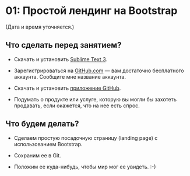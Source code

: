 # 01: Простой лендинг на Bootstrap

(Дата и время уточняется.)


## Что сделать перед занятием?

* Скачать и установить [Sublime Text 3](http://www.sublimetext.com/3).

* Зарегистрироваться на [GitHub.com](https://github.com/) — вам достаточно бесплатного аккаунта. Сообщите мне название аккаунта.

* Скачать и установить [приложение GitHub](https://desktop.github.com).

* Подумать о продукте или услуге, которую вы могли бы захотеть продавать, если окажется, что на нее есть спрос.


## Что будем делать?

* Сделаем простую посадочную страницу (landing page) с использованием Bootstrap.

* Сохраним ее в Git.

* Положим ее куда-нибудь, чтобы мир мог ее увидеть. :-)
